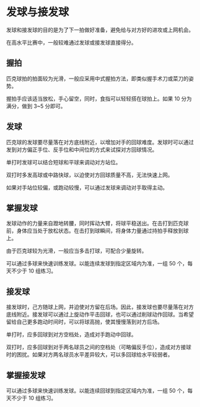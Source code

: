 # 发球与接发球

发球和接发球的目的是为了下一拍做好准备，避免给与对方好的进攻或上网机会。

在高水平比赛中，一般较难通过发球或接发球直接得分。

## 握拍

匹克球拍的拍面较为光滑，一般应采用中式握拍方法，即类似握手术刀或菜刀的姿势。

握拍手应该适当放松，手心留空，同时，食指可以轻轻搭在球拍上。如果 10 分为满分，做到 3~5 分即可。

## 发球

匹克球的发球要尽量落在对方底线附近，以增加对手的回球难度。发球时可以通过发到对方偏正手位、反手位和中间位的方式来试探对方回球情况。

单打时发球可以结合短球和平球来调动对方站位。

双打时多发高球或中路快球，以迫使对方回球质量不高，无法快速上网。

如果对手站位较偏，或跑动较慢，可以通过发球来调动对手取得主动。

## 掌握发球

发球动作的力量来自蹬地转腰，同时挥动大臂，将球平稳送出。在击打到匹克球前，身体应当处于放松状态。在击打到球瞬间，将身体力量通过持拍手释放到球上。

由于匹克球较为光滑，一般应当多击打球，可配合少量旋转。

可以通过多球来快速训练发球。以能连续发球到指定区域内为准，一组 50 个，每天不少于 10 组练习。

## 接发球

接发球时，己方随球上网，并迫使对方留在后场。因此，接发球也要尽量落在对方底线附近。接发球可以通过上旋动作平击回球，也可以通过削球动作回球。当希望留给自己更多跑动时间时，可以将球高抛，使其慢慢落到对方后场。

单打时，应多回球到对方空档处，造成对手跑动中回球。

双打时，应多回球到对手两名球员之间的空档处（可略偏反手位），造成对方接球时的困扰。如果对方两名球员水平差异较大，可以多回球给水平较弱者。

## 掌握接发球

可以通过多球来快速训练发球。以能连续回球到指定区域内为准，一组 50 个，每天不少于 10 组练习。
